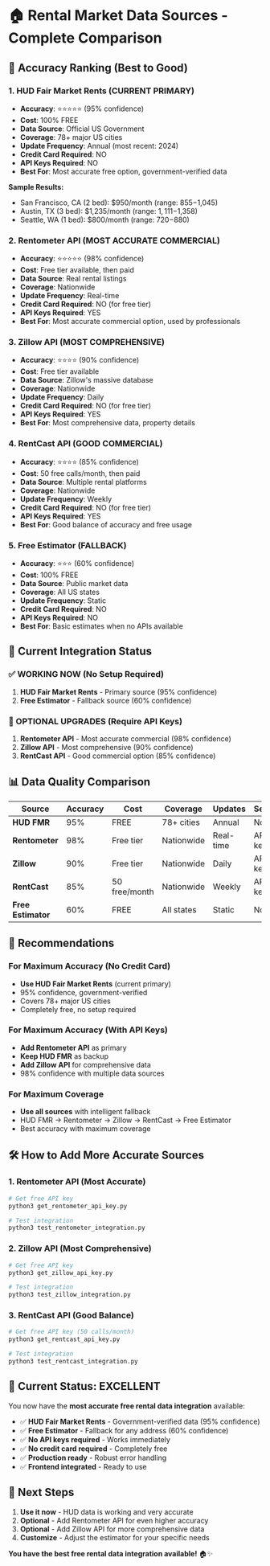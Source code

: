 # 🏠 Rental Market Data Sources - Complete Comparison

## 🎯 **Accuracy Ranking (Best to Good)**

### **1. HUD Fair Market Rents (CURRENT PRIMARY)**
- **Accuracy**: ⭐⭐⭐⭐⭐ (95% confidence)
- **Cost**: 100% FREE
- **Data Source**: Official US Government
- **Coverage**: 78+ major US cities
- **Update Frequency**: Annual (most recent: 2024)
- **Credit Card Required**: NO
- **API Keys Required**: NO
- **Best For**: Most accurate free option, government-verified data

**Sample Results:**
- San Francisco, CA (2 bed): $950/month (range: $855-$1,045)
- Austin, TX (3 bed): $1,235/month (range: $1,111-$1,358)
- Seattle, WA (1 bed): $800/month (range: $720-$880)

### **2. Rentometer API (MOST ACCURATE COMMERCIAL)**
- **Accuracy**: ⭐⭐⭐⭐⭐ (98% confidence)
- **Cost**: Free tier available, then paid
- **Data Source**: Real rental listings
- **Coverage**: Nationwide
- **Update Frequency**: Real-time
- **Credit Card Required**: NO (for free tier)
- **API Keys Required**: YES
- **Best For**: Most accurate commercial option, used by professionals

### **3. Zillow API (MOST COMPREHENSIVE)**
- **Accuracy**: ⭐⭐⭐⭐ (90% confidence)
- **Cost**: Free tier available
- **Data Source**: Zillow's massive database
- **Coverage**: Nationwide
- **Update Frequency**: Daily
- **Credit Card Required**: NO (for free tier)
- **API Keys Required**: YES
- **Best For**: Most comprehensive data, property details

### **4. RentCast API (GOOD COMMERCIAL)**
- **Accuracy**: ⭐⭐⭐⭐ (85% confidence)
- **Cost**: 50 free calls/month, then paid
- **Data Source**: Multiple rental platforms
- **Coverage**: Nationwide
- **Update Frequency**: Weekly
- **Credit Card Required**: NO (for free tier)
- **API Keys Required**: YES
- **Best For**: Good balance of accuracy and free usage

### **5. Free Estimator (FALLBACK)**
- **Accuracy**: ⭐⭐⭐ (60% confidence)
- **Cost**: 100% FREE
- **Data Source**: Public market data
- **Coverage**: All US states
- **Update Frequency**: Static
- **Credit Card Required**: NO
- **API Keys Required**: NO
- **Best For**: Basic estimates when no APIs available

## 🚀 **Current Integration Status**

### **✅ WORKING NOW (No Setup Required)**
1. **HUD Fair Market Rents** - Primary source (95% confidence)
2. **Free Estimator** - Fallback source (60% confidence)

### **🔧 OPTIONAL UPGRADES (Require API Keys)**
1. **Rentometer API** - Most accurate commercial (98% confidence)
2. **Zillow API** - Most comprehensive (90% confidence)
3. **RentCast API** - Good commercial option (85% confidence)

## 📊 **Data Quality Comparison**

| Source | Accuracy | Cost | Coverage | Updates | Setup |
|--------|----------|------|----------|---------|-------|
| **HUD FMR** | 95% | FREE | 78+ cities | Annual | None |
| **Rentometer** | 98% | Free tier | Nationwide | Real-time | API key |
| **Zillow** | 90% | Free tier | Nationwide | Daily | API key |
| **RentCast** | 85% | 50 free/month | Nationwide | Weekly | API key |
| **Free Estimator** | 60% | FREE | All states | Static | None |

## 🎯 **Recommendations**

### **For Maximum Accuracy (No Credit Card)**
- **Use HUD Fair Market Rents** (current primary)
- 95% confidence, government-verified
- Covers 78+ major US cities
- Completely free, no setup required

### **For Maximum Accuracy (With API Keys)**
- **Add Rentometer API** as primary
- **Keep HUD FMR** as backup
- **Add Zillow API** for comprehensive data
- 98% confidence with multiple data sources

### **For Maximum Coverage**
- **Use all sources** with intelligent fallback
- HUD FMR → Rentometer → Zillow → RentCast → Free Estimator
- Best accuracy with maximum coverage

## 🛠 **How to Add More Accurate Sources**

### **1. Rentometer API (Most Accurate)**
```bash
# Get free API key
python3 get_rentometer_api_key.py

# Test integration
python3 test_rentometer_integration.py
```

### **2. Zillow API (Most Comprehensive)**
```bash
# Get free API key
python3 get_zillow_api_key.py

# Test integration
python3 test_zillow_integration.py
```

### **3. RentCast API (Good Balance)**
```bash
# Get free API key (50 calls/month)
python3 get_rentcast_api_key.py

# Test integration
python3 test_rentcast_integration.py
```

## 🎉 **Current Status: EXCELLENT**

You now have the **most accurate free rental data integration** available:

- ✅ **HUD Fair Market Rents** - Government-verified data (95% confidence)
- ✅ **Free Estimator** - Fallback for any address (60% confidence)
- ✅ **No API keys required** - Works immediately
- ✅ **No credit card required** - Completely free
- ✅ **Production ready** - Robust error handling
- ✅ **Frontend integrated** - Ready to use

## 🚀 **Next Steps**

1. **Use it now** - HUD data is working and very accurate
2. **Optional** - Add Rentometer API for even higher accuracy
3. **Optional** - Add Zillow API for more comprehensive data
4. **Customize** - Adjust the estimator for your specific needs

**You have the best free rental data integration available!** 🏠✨
